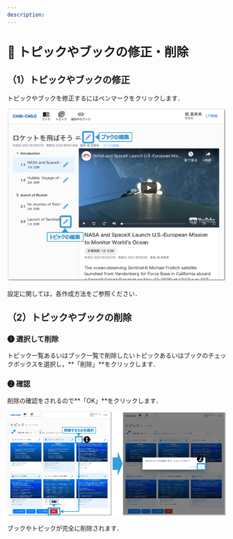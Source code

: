 ```yaml
---
description: 
---
```


# 🌿 トピックやブックの修正・削除

## （1）トピックやブックの修正

トピックやブックを修正するにはペンマークをクリックします．

![](<../.gitbook/assets/image (93).png>)

設定に関しては，各作成方法をご参照ください．

## （2）トピックやブックの削除

### ❶ 選択して削除

トピック一覧あるいはブック一覧で削除したいトピックあるいはブックのチェックボックスを選択し，**「削除」**をクリックします．

### ❷ 確認

削除の確認をされるので**「OK」**をクリックします．

![](<../.gitbook/assets/image (200).png>)

ブックやトピックが完全に削除されます．
